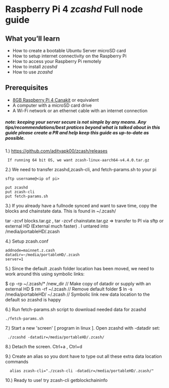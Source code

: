 # Raspberry Pi 4 *zcashd* Full node guide

## What you’ll learn

* How to create a bootable Ubuntu Server microSD card
* How to setup internet connectivity on the Raspberry Pi
* How to access your Raspberry Pi remotely
* How to install *zcashd*
* How to use *zcashd*


## Prerequisites

* [8GB Raspberry Pi 4 Canakit](https://www.canakit.com/raspberry-pi-4-starter-max-kit.html) or equivalent
* A computer with a microSD card drive
* A Wi-Fi network or an ethernet cable with an internet connection


##### note: keeping your server secure is *not* simple by any means. Any tips/recommendations/best pratices beyond what is talked about in this guide *please* create a PR and help keep this guide as up-to-date as possible.







1.) https://github.com/adityapk00/zcash/releases

     If running 64 bit OS, we want zcash-linux-aarch64-v4.4.0.tar.gz

2.) We need to transfer zcashd,zcash-cli, and fetch-params.sh to your pi

    sftp username@<ip of pi> 
    
    put zcashd
    put zcash-cli
    put fetch-params.sh

3.) If you already have a fullnode synced and want to save time, copy the blocks and chainstate data. This is found in ~/.zcash/


tar -zcvf blocks.tar.gz , tar -zcvf chainstate.tar.gz  => transfer to PI via sftp or external HD (External much faster) . I untared into /media/portableHD/.zcash

4.) Setup zcash.conf

    addnode=mainnet.z.cash
    datadir=~/media/portableHD/.zcash
    server=1

5.) Since the default .zcash folder location has been moved, we need to work around this using symbolic links:
  
   $ cp -rp ~/.zcash/* /new_dir             // Make copy of datadir or supply with an external HD
   $ rm -rf ~/.zcash                        // Remove default folder
   $ ln -s /media/portableHD/ ~/.zcash      // Symbolic link new data location to the default so zcashd is happy

6.) Run fetch-params.sh script to download needed data for zcashd
   
    ./fetch-params.sh


7.) Start a new 'screen' [ program in linux ]. Open zcashd with -datadir set:
   
    
     ./zcashd -datadir=/media/portableHD/.zcash/




8.) Detach the screen. Ctrl+a , Ctrl+d


9.) Create an alias so you dont have to type out all these extra data location commands




      alias zcash-cli="./zcash-cli -datadir=/media/portableHD/.zcash/"


10.) Ready to use! try zcash-cli getblockchaininfo




